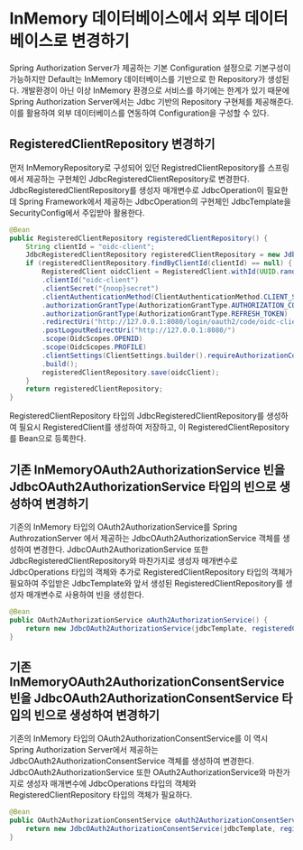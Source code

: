 # InMemory 데이터베이스에서 외부 데이터베이스로 변경하기

Spring Authorization Server가 제공하는 기본 Configuration 설정으로 기본구성이 가능하지만 Default는 InMemory 데이터베이스를 기반으로 한 Repository가 생성된다. 개발환경이 아닌 이상 InMemory 환경으로 서비스를 하기에는 한계가 있기 때문에 Spring Authorization Server에서는 Jdbc 기반의 Repository 구현체를 제공해준다. 이를 활용하여 외부 데이터베이스를 연동하여 Configuration을 구성할 수 있다.

## RegisteredClientRepository 변경하기
먼저 InMemoryRepository로 구성되어 있던 RegistredClientRepository를 스프링에서 제공하는 구현체인 JdbcRegisteredClientRepository로 변경한다. JdbcRegisteredClientRepository를 생성자 매개변수로 JdbcOperation이 필요한데 Spring Framework에서 제공하는 JdbcOperation의 구현체인 JdbcTemplate을 SecurityConfig에서 주입받아 활용한다.

```java
@Bean
public RegisteredClientRepository registeredClientRepository() {
    String clientId = "oidc-client";
    JdbcRegisteredClientRepository registeredClientRepository = new JdbcRegisteredClientRepository(jdbcTemplate);
    if (registeredClientRepository.findByClientId(clientId) == null) {
        RegisteredClient oidcClient = RegisteredClient.withId(UUID.randomUUID().toString())
        .clientId("oidc-client")
        .clientSecret("{noop}secret")
        .clientAuthenticationMethod(ClientAuthenticationMethod.CLIENT_SECRET_BASIC)
        .authorizationGrantType(AuthorizationGrantType.AUTHORIZATION_CODE)
        .authorizationGrantType(AuthorizationGrantType.REFRESH_TOKEN)
        .redirectUri("http://127.0.0.1:8080/login/oauth2/code/oidc-client")
        .postLogoutRedirectUri("http://127.0.0.1:8080/")
        .scope(OidcScopes.OPENID)
        .scope(OidcScopes.PROFILE)
        .clientSettings(ClientSettings.builder().requireAuthorizationConsent(true).build())
        .build();
        registeredClientRepository.save(oidcClient);
    }
    return registeredClientRepository;
}
```
RegisteredClientRepository 타입의 JdbcRegisteredClientRepository를 생성하여 필요시 RegisteredClient를 생성하여 저장하고, 이 RegisteredClientRepository를 Bean으로 등록한다.

## 기존 InMemoryOAuth2AuthorizationService 빈을 JdbcOAuth2AuthorizationService 타입의 빈으로 생성하여 변경하기
기존의 InMemory 타입의 OAuth2AuthorizationService를 Spring AuthrozationServer 에서 제공하는 JdbcOAuth2AuthorizationService 객체를 생성하여 변경한다. JdbcOAuth2AuthorizationService 또한 JdbcRegisteredClientRepository와 마찬가지로 생성자 매개변수로 JdbcOperations 타입의 객체와 추가로 RegisteredClientRepository 타입의 객체가 필요하여 주입받은 JdbcTemplate와 앞서 생성된 RegisteredClientRepository를 생성자 매개변수로 사용하여 빈을 생성한다.

```java
@Bean
public OAuth2AuthorizationService oAuth2AuthorizationService() {
    return new JdbcOAuth2AuthorizationService(jdbcTemplate, registeredClientRepository());
}
```

## 기존 InMemoryOAuth2AuthorizationConsentService 빈을 JdbcOAuth2AuthorizationConsentService 타입의 빈으로 생성하여 변경하기
기존의 InMemory 타입의 OAuth2AuthorizationConsentService를 이 역시 Spring Authorization Server에서 제공하는 JdbcOAuth2AuthorizationConsentService 객체를 생성하여 변경한다. JdbcOAuth2AuthorizationService 또한 OAuth2AuthorizationService와 마찬가지로 생성자 매개변수에 JdbcOperations 타입의 객체와 RegisteredClientRepository 타입의 객체가 필요하다.

```java
@Bean
public OAuth2AuthorizationConsentService oAuth2AuthorizationConsentService() {
    return new JdbcOAuth2AuthorizationConsentService(jdbcTemplate, registeredClientRepository());
}
```
